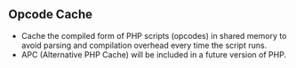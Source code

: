 Opcode Cache
------------

* Cache the compiled form of PHP scripts (opcodes) in shared memory to avoid parsing and compilation overhead every time the script runs.
* APC (Alternative PHP Cache) will be included in a future version of PHP.
